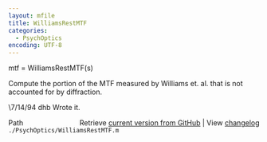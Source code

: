 ```yaml
---
layout: mfile
title: WilliamsRestMTF
categories:
  - PsychOptics
encoding: UTF-8
---
```


mtf = WilliamsRestMTF(s)

Compute the portion of the MTF measured by
Williams et. al. that is not accounted for
by diffraction.

\7/14/94     dhb     Wrote it.


<div class="code_header" style="text-align:right;">
  <span style="float:left;">Path&nbsp;&nbsp;</span> <span class="counter">Retrieve <a href=
  "https://raw.github.com/Psychtoolbox-3/Psychtoolbox-3/beta/./PsychOptics/WilliamsRestMTF.m">current version from GitHub</a> | View <a href=
  "https://github.com/Psychtoolbox-3/Psychtoolbox-3/commits/beta/./PsychOptics/WilliamsRestMTF.m">changelog</a></span>
</div>
<div class="code">
  <code>./PsychOptics/WilliamsRestMTF.m</code>
</div>
